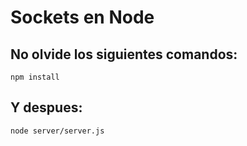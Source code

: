 # Sockets en Node
## No olvide los siguientes comandos:

```
npm install
```

## Y despues:

```
node server/server.js
```
